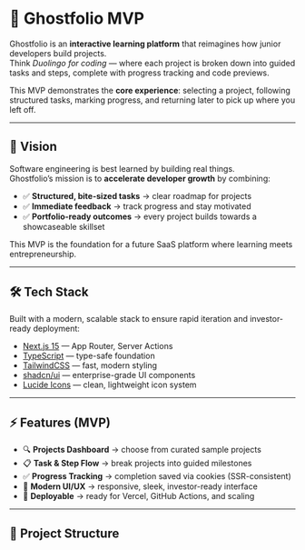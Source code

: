 # 🚀 Ghostfolio MVP

Ghostfolio is an **interactive learning platform** that reimagines how junior developers build projects.  
Think *Duolingo for coding* — where each project is broken down into guided tasks and steps, complete with progress tracking and code previews.

This MVP demonstrates the **core experience**: selecting a project, following structured tasks, marking progress, and returning later to pick up where you left off.

---

## 🎯 Vision

Software engineering is best learned by building real things.  
Ghostfolio’s mission is to **accelerate developer growth** by combining:

- ✅ **Structured, bite-sized tasks** → clear roadmap for projects  
- ✅ **Immediate feedback** → track progress and stay motivated  
- ✅ **Portfolio-ready outcomes** → every project builds towards a showcaseable skillset  

This MVP is the foundation for a future SaaS platform where learning meets entrepreneurship.

---

## 🛠️ Tech Stack

Built with a modern, scalable stack to ensure rapid iteration and investor-ready deployment:

- [Next.js 15](https://nextjs.org/) — App Router, Server Actions  
- [TypeScript](https://www.typescriptlang.org/) — type-safe foundation  
- [TailwindCSS](https://tailwindcss.com/) — fast, modern styling  
- [shadcn/ui](https://ui.shadcn.com/) — enterprise-grade UI components  
- [Lucide Icons](https://lucide.dev/) — clean, lightweight icon system  

---

## ⚡ Features (MVP)

- 🔍 **Projects Dashboard** → choose from curated sample projects  
- 📋 **Task & Step Flow** → break projects into guided milestones  
- ✅ **Progress Tracking** → completion saved via cookies (SSR-consistent)  
- 🎨 **Modern UI/UX** → responsive, sleek, investor-ready interface  
- 🚀 **Deployable** → ready for Vercel, GitHub Actions, and scaling  

---

## 📂 Project Structure
